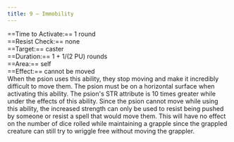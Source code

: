 ```yaml
---
title: 9 – Immobility
---
```

==Time to Activate:== 1 round  
==Resist Check:== none  
==Target:== caster  
==Duration:== 1 + 1/(2 PU) rounds  
==Area:== self  
==Effect:== cannot be moved  
When the psion uses this ability, they stop moving and make it incredibly difficult to move them. The psion must be on a horizontal surface when activating this ability. The psion's STR attribute is 10 times greater while under the effects of this ability. Since the psion cannot move while using this ability, the increased strength can only be used to resist being pushed by someone or resist a spell that would move them. This will have no effect on the number of dice rolled while maintaining a grapple since the grappled creature can still try to wriggle free without moving the grappler.  
